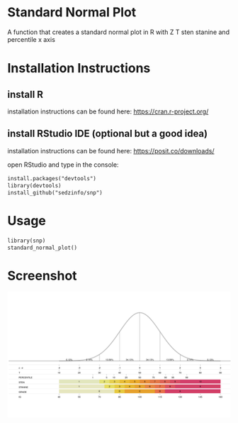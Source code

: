# Standard Normal Plot

A function that creates a standard normal plot in R with Z T sten stanine and percentile x axis

# Installation Instructions
## install R
installation instructions can be found here: https://cran.r-project.org/  
## install RStudio IDE (optional but a good idea)  
installation instructions can be found here: https://posit.co/downloads/  

open RStudio and type in the console:
```
install.packages("devtools")
library(devtools)
install_github("sedzinfo/snp")
```

# Usage
```
library(snp)
standard_normal_plot()
```

# Screenshot

<img src="https://raw.githubusercontent.com/sedzinfo/snp/master/snp.png">
